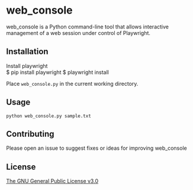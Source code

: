 # web_console

web_console is a Python command-line tool that allows interactive management of a web session under control of Playwright.

## Installation

Install playwright\
$ pip install playwright
$ playwright install

Place `web_console.py` in the current working directory.

## Usage

`python web_console.py sample.txt`

## Contributing

Please open an issue to suggest fixes or ideas for improving web_console

## License

[The GNU General Public License v3.0](https://www.gnu.org/licenses/gpl-3.0.en.html)
